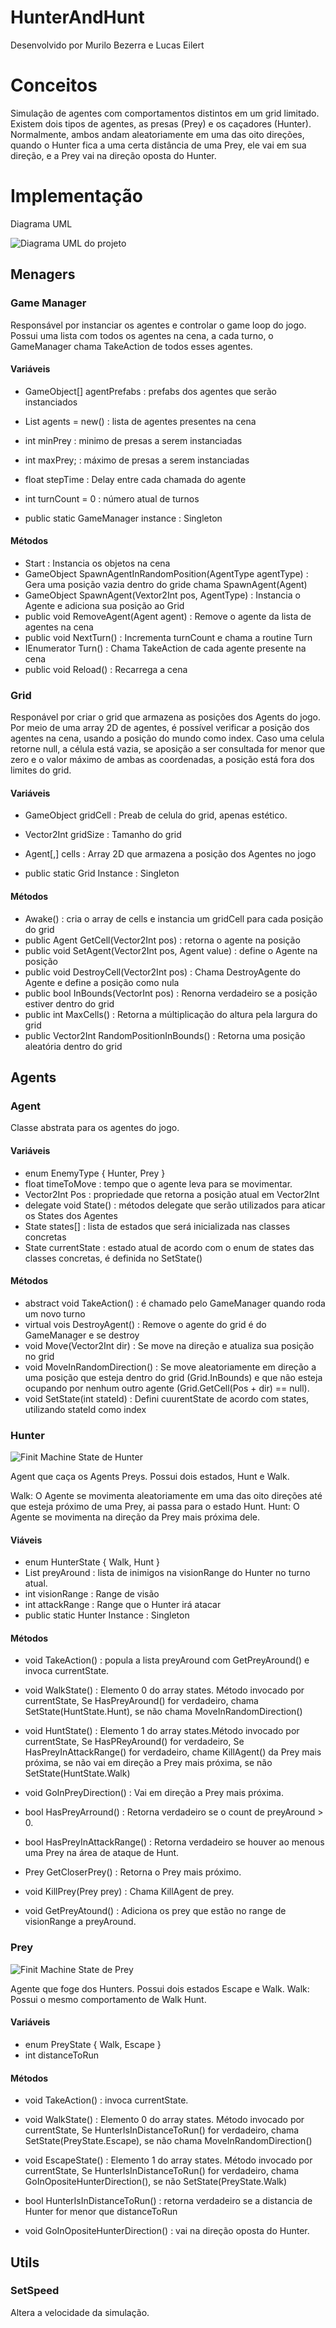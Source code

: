 # HunterAndHunt
Desenvolvido por Murilo Bezerra e Lucas Eilert

# Conceitos

Simulação de agentes com comportamentos distintos em um grid limitado. Existem dois tipos de agentes, as presas (Prey) e os caçadores (Hunter). Normalmente, ambos andam aleatoriamente em uma das oito direções, quando o Hunter fica a uma certa distância de uma Prey, ele vai em sua direção, e a Prey vai na direção oposta do Hunter. 

# Implementação
Diagrama UML

![Diagrama UML do projeto](https://user-images.githubusercontent.com/78811958/234140001-511030b6-7ff6-4956-8217-df80c5f3f4ed.png)

## Menagers 

### Game Manager
  Responsável por instanciar os agentes e controlar o game loop do jogo. Possui uma lista com todos os agentes na cena, a cada turno, o GameManager chama TakeAction de todos esses agentes.
  
#### Variáveis
  - GameObject[] agentPrefabs : prefabs dos agentes que serão instanciados
  - List<Agent> agents = new() : lista de agentes presentes na cena
  - int minPrey : minimo de presas a serem instanciadas
  - int maxPrey; : máximo de presas a serem instanciadas
  - float stepTime : Delay entre cada chamada do agente
  - int turnCount = 0 : número atual de turnos
    
  - public static GameManager instance : Singleton
  
#### Métodos
  - Start : Instancia os objetos na cena
  - GameObject SpawnAgentInRandomPosition(AgentType agentType) : Gera uma posição vazia dentro do gride chama SpawnAgent(Agent)
  - GameObject SpawnAgent(Vextor2Int pos, AgentType) : Instancia o Agente e adiciona sua posição ao Grid
  - public void RemoveAgent(Agent agent) : Remove o agente da lista de agentes na cena 
  - public void NextTurn() : Incrementa turnCount e chama a routine Turn
  -  IEnumerator Turn() : Chama TakeAction de cada agente presente na cena
  - public void Reload() : Recarrega a cena
  
### Grid
  Responável por criar o grid que armazena as posições dos Agents do jogo. Por meio de uma array 2D de agentes, é possível verificar a posição dos agentes na cena, usando a posição do mundo como index. Caso uma celula retorne null, a célula está vazia, se aposição a ser consultada for menor que zero e o valor máximo de ambas as coordenadas, a posição está fora dos limites do grid.
  
#### Variáveis 
  - GameObject gridCell : Preab de celula do grid, apenas estético.
  - Vector2Int gridSize : Tamanho do grid
  - Agent[,] cells : Array 2D que armazena a posição dos Agentes no jogo

  - public static Grid Instance : Singleton

#### Métodos
  - Awake() : cria o array de cells e instancia um gridCell para cada posição do grid
  - public Agent GetCell(Vector2Int pos) : retorna o agente na posição 
  - public void SetAgent(Vector2Int pos, Agent value) : define o Agente na posição
  - public void DestroyCell(Vector2Int pos) : Chama DestroyAgente do Agente e define a posição como nula
  - public bool InBounds(VectorInt pos) : Renorna verdadeiro se a posição estiver dentro do grid
  - public int MaxCells() : Retorna a múltiplicação do altura pela largura do grid
  - public Vector2Int RandomPositionInBounds() : Retorna uma posição aleatória dentro do grid

## Agents

### Agent
  Classe abstrata para os agentes do jogo.

#### Variáveis 
  - enum EnemyType { Hunter, Prey }
  - float timeToMove : tempo que o agente leva para se movimentar.
  - Vector2Int Pos : propriedade que retorna a posição atual em Vector2Int
  - delegate void State() : métodos delegate que serão utilizados para aticar os States dos Agentes
  - State states[] : lista de estados que será inicializada nas classes concretas
  - State currentState : estado atual de acordo com o enum de states das classes concretas, é definida no SetState()

#### Métodos 
  - abstract void TakeAction() : é chamado pelo GameManager quando roda um novo turno
  - virtual vois DestroyAgent() : Remove o agente do grid é do GameManager e se destroy
  - void Move(Vector2Int dir) : Se move na direção e atualiza sua posição no grid
  - void MoveInRandomDirection() : Se move aleatoriamente em direção a uma posição que esteja dentro do grid (Grid.InBounds) e que não esteja ocupando por nenhum outro agente (Grid.GetCell(Pos + dir) == null).
  - void SetState(int stateId) : Defini cuurentState de acordo com states, utilizando stateId como index


### Hunter
  ![Finit Machine State de Hunter](https://user-images.githubusercontent.com/78811958/234137442-3bd5ea3f-d004-454d-ae16-7df567eca941.png)

  Agent que caça os Agents Preys. Possui dois estados, Hunt e Walk.
 
  Walk: O Agente se movimenta aleatoriamente em uma das oito direções até que esteja próximo de uma Prey, ai passa para o estado Hunt.
  Hunt: O Agente se movimenta na direção da Prey mais próxima dele.
  
#### Viáveis
  - enum HunterState { Walk, Hunt }
  - List<Prey> preyAround : lista de inimigos na visionRange do Hunter no turno atual.
  - int visionRange : Range de visão 
  - int attackRange : Range que o Hunter irá atacar
  - public static Hunter Instance : Singleton

  
#### Métodos
  - void TakeAction() : popula a lista preyAround com GetPreyAround() e invoca currentState.
  
  - void WalkState() : Elemento 0 do array states. Método invocado por currentState, Se HasPreyAround() for verdadeiro, chama SetState(HuntState.Hunt), se não chama MoveInRandomDirection()
  - void HuntState() : Elemento 1 do array states.Método invocado por currentState, Se HasPReyAround() for verdadeiro, Se HasPreyInAttackRange() for verdadeiro, chame KillAgent() da Prey mais próxima, se não vai em direção a Prey mais próxima, se não SetState(HuntState.Walk)
  
  - void GoInPreyDirection() : Vai em direção a Prey mais próxima.
  - bool HasPreyArround() : Retorna verdadeiro se o count de preyAround > 0.
  - bool HasPreyInAttackRange() : Retorna verdadeiro se houver ao menous uma Prey na área de ataque de Hunt.
  - Prey GetCloserPrey() : Retorna o Prey mais próximo.
  - void KillPrey(Prey prey) : Chama KillAgent de prey.
  - void GetPreyAtound() : Adiciona os prey que estão no range de visionRange a preyAround.
  
### Prey
  ![Finit Machine State de Prey](https://user-images.githubusercontent.com/78811958/234137483-33c9fa54-ef51-43c9-9a40-7b879b565836.png)

  Agente que foge dos Hunters. Possui dois estados Escape e Walk.
  Walk: Possui o mesmo comportamento de Walk Hunt.
  
#### Variáveis
  - enum PreyState { Walk, Escape } 
  - int distanceToRun
 
#### Métodos
  - void TakeAction() : invoca currentState.
  
  - void WalkState() : Elemento 0 do array states. Método invocado por currentState, Se HunterIsInDistanceToRun() for verdadeiro, chama SetState(PreyState.Escape), se não chama MoveInRandomDirection()
  - void EscapeState() : Elemento 1 do array states. Método invocado por currentState, Se HunterIsInDistanceToRun() for verdadeiro, chama GoInOpositeHunterDirection(), se não SetState(PreyState.Walk)
  
  - bool HunterIsInDistanceToRun() : retorna verdadeiro se a distancia de Hunter for menor que distanceToRun
  - void GoInOpositeHunterDirection() : vai na direção oposta do Hunter.
  
## Utils

### SetSpeed
Altera a velocidade da simulação.
